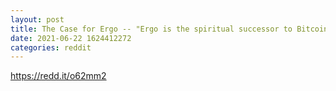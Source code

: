 ```yaml
--- 
layout: post 
title: The Case for Ergo -- "Ergo is the spiritual successor to Bitcoin" - Charles Hoskinson 
date: 2021-06-22 1624412272 
categories: reddit 
--- 
```

https://redd.it/o62mm2